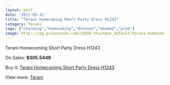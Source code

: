 ```yaml
---
layout: post
date: '2017-05-31'
title: "Terani Homecoming Short Party Dress H1243"
category: Terani
tags: ["charming","homecoming","dresses","beaded","prom"]
image: http://img.princessan.com/16856-thickbox_default/terani-homecoming-short-party-dress-h1243.jpg
---
```

Terani Homecoming Short Party Dress H1243

On Sales: **$305.5449**
<a href="https://www.princessan.com/en/terani/7969-terani-homecoming-short-party-dress-h1243.html"><amp-img layout="responsive" width="600" height="600" src="//img.princessan.com/16856-thickbox_default/terani-homecoming-short-party-dress-h1243.jpg" alt="Terani Homecoming Short Party Dress H1243 0" /></a>
<a href="https://www.princessan.com/en/terani/7969-terani-homecoming-short-party-dress-h1243.html"><amp-img layout="responsive" width="600" height="600" src="//img.princessan.com/16859-thickbox_default/terani-homecoming-short-party-dress-h1243.jpg" alt="Terani Homecoming Short Party Dress H1243 1" /></a>
<a href="https://www.princessan.com/en/terani/7969-terani-homecoming-short-party-dress-h1243.html"><amp-img layout="responsive" width="600" height="600" src="//img.princessan.com/16858-thickbox_default/terani-homecoming-short-party-dress-h1243.jpg" alt="Terani Homecoming Short Party Dress H1243 2" /></a>
<a href="https://www.princessan.com/en/terani/7969-terani-homecoming-short-party-dress-h1243.html"><amp-img layout="responsive" width="600" height="600" src="//img.princessan.com/16857-thickbox_default/terani-homecoming-short-party-dress-h1243.jpg" alt="Terani Homecoming Short Party Dress H1243 3" /></a>

Buy it: [Terani Homecoming Short Party Dress H1243](https://www.princessan.com/en/terani/7969-terani-homecoming-short-party-dress-h1243.html "Terani Homecoming Short Party Dress H1243")

View more: [Terani](https://www.princessan.com/en/64-terani "Terani")